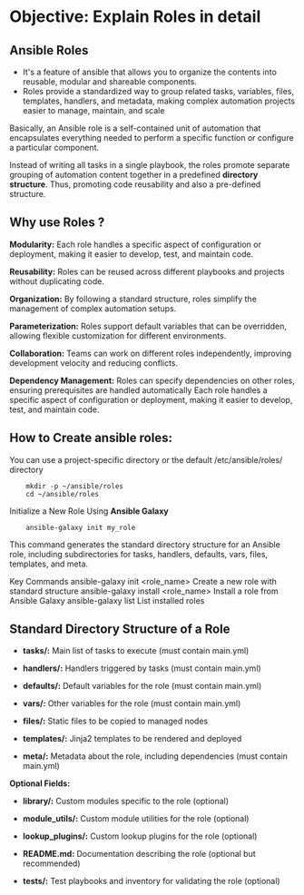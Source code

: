 # Objective: Explain Roles in detail

## Ansible Roles
- It's a feature of ansible that allows you to organize the contents into reusable, modular and shareable components.
- Roles provide a standardized way to group related tasks, variables, files, templates, handlers, and metadata, making complex automation projects easier to manage, maintain, and scale

Basically, an Ansible role is a self-contained unit of automation that encapsulates everything needed to perform a specific function or configure a particular component.

Instead of writing all tasks in a single playbook, the roles promote separate grouping of automation content together in a predefined **directory structure**. Thus, promoting code reusability and also a pre-defined structure.

## Why use Roles ?

**Modularity:** Each role handles a specific aspect of configuration or deployment, making it easier to develop, test, and maintain code.

**Reusability:** Roles can be reused across different playbooks and projects without duplicating code.

**Organization:** By following a standard structure, roles simplify the management of complex automation setups.

**Parameterization:** Roles support default variables that can be overridden, allowing flexible customization for different environments.

**Collaboration:** Teams can work on different roles independently, improving development velocity and reducing conflicts.

**Dependency Management:** Roles can specify dependencies on other roles, ensuring prerequisites are handled automatically Each role handles a specific aspect of configuration or deployment, making it easier to develop, test, and maintain code.


## How to Create ansible roles:
You can use a project-specific directory or the default /etc/ansible/roles/ directory

        mkdir -p ~/ansible/roles
        cd ~/ansible/roles

Initialize a New Role Using **Ansible Galaxy**

        ansible-galaxy init my_role
        
This command generates the standard directory structure for an Ansible role, including subdirectories for tasks, handlers, defaults, vars, files, templates, and meta.

Key Commands
        ansible-galaxy init <role_name>	        Create a new role with standard structure
        ansible-galaxy install <role_name>	    Install a role from Ansible Galaxy
        ansible-galaxy list	                    List installed roles



## Standard Directory Structure of a Role

- **tasks/:** Main list of tasks to execute (must contain main.yml)

- **handlers/:** Handlers triggered by tasks (must contain main.yml)

- **defaults/:** Default variables for the role (must contain main.yml)

- **vars/:** Other variables for the role (must contain main.yml)

- **files/:** Static files to be copied to managed nodes

- **templates/:** Jinja2 templates to be rendered and deployed

- **meta/:** Metadata about the role, including dependencies (must contain main.yml)

**Optional Fields:**

- **library/:**	Custom modules specific to the role (optional)

- **module_utils/:**	Custom module utilities for the role (optional)

- **lookup_plugins/:**	Custom lookup plugins for the role (optional)

- **README.md:**	Documentation describing the role (optional but recommended)

- **tests/:**	Test playbooks and inventory for validating the role (optional)

